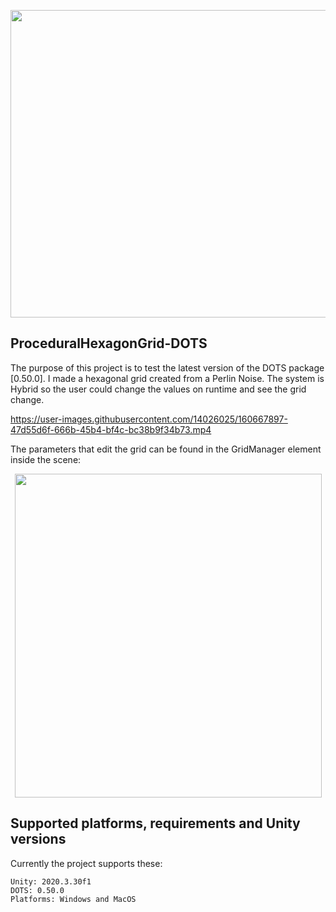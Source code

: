 
<p align="center">
  <img width="875" height="492" src="https://user-images.githubusercontent.com/14026025/160664220-14376cd4-25a0-423d-a51b-8028f439d522.png">
</p>

## ProceduralHexagonGrid-DOTS

The purpose of this project is to test the latest version of the DOTS package [0.50.0]. I made a hexagonal grid created from a Perlin Noise. The system is Hybrid so the user could change the values on runtime and see the grid change.


https://user-images.githubusercontent.com/14026025/160667897-47d55d6f-666b-45b4-bf4c-bc38b9f34b73.mp4

The parameters that edit the grid can be found in the GridManager element inside the scene:

<p align="center">
  <img width="491" height="518" src="https://user-images.githubusercontent.com/14026025/160668329-a7c2b6e2-8d53-4083-896e-f5e1e04b3a1c.png">
</p>


## Supported platforms, requirements and Unity versions

Currently the project supports these:
```
Unity: 2020.3.30f1
DOTS: 0.50.0
Platforms: Windows and MacOS
```

